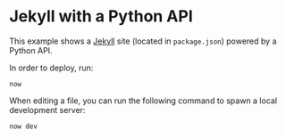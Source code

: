 # Jekyll with a Python API

This example shows a [Jekyll](https://jekyllrb.com) site (located in `package.json`) powered by a Python API.

In order to deploy, run:

```
now
```

When editing a file, you can run the following command to spawn a local development server:

```
now dev
```
